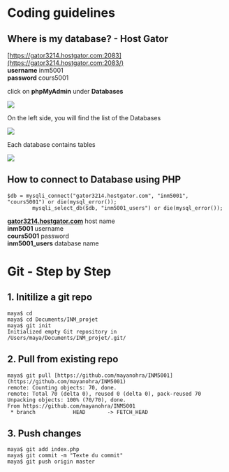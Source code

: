 # Coding guidelines

## Where is my database? - Host Gator

[https://gator3214.hostgator.com:2083](https://gator3214.hostgator.com:2083/)<br/>
**username** inm5001<br/>
**password** cours5001

click on **phpMyAdmin** under **Databases**

![](https://static.notion-static.com/4343a042-3ddd-46e9-b1ea-799b395a3704/Screenshot_2018-03-08_17.23.14.png)

On the left side, you will find the list of the Databases

![](https://static.notion-static.com/2a510415-6223-4bb1-a765-f53a7b3bdaf2/Screenshot_2018-03-08_17.24.51.png)

Each database contains tables

![](https://static.notion-static.com/8cd4b2f7-0f45-4e38-b6af-b2a071b8f035/Screenshot_2018-03-08_17.26.11.png)

## How to connect to Database using PHP

    $db = mysqli_connect("gator3214.hostgator.com", "inm5001", "cours5001") or die(mysql_error());
    		mysqli_select_db($db, "inm5001_users") or die(mysql_error());

**[gator3214.hostgator.com](http://gator3214.hostgator.com)** host name<br/>
**inm5001** username<br/>
**cours5001** password<br/>
**inm5001_users** database name

# Git - Step by Step

## 1. Initilize a git repo

    maya$ cd
    maya$ cd Documents/INM_projet
    maya$ git init
    Initialized empty Git repository in /Users/maya/Documents/INM_projet/.git/  

## 2. Pull from existing repo

    maya$ git pull [https://github.com/mayanohra/INM5001](https://github.com/mayanohra/INM5001)
    remote: Counting objects: 70, done.
    remote: Total 70 (delta 0), reused 0 (delta 0), pack-reused 70
    Unpacking objects: 100% (70/70), done.
    From https://github.com/mayanohra/INM5001
     * branch            HEAD       -> FETCH_HEAD

## 3. Push changes

    maya$ git add index.php
    maya$ git commit -m "Texte du commit"
    maya$ git push origin master